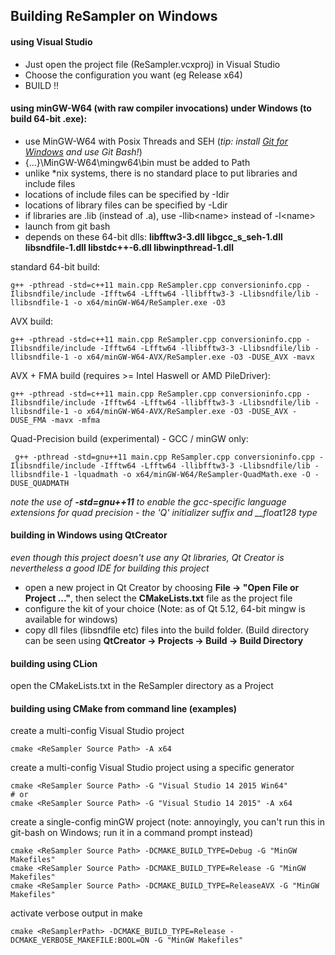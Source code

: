 ## Building ReSampler on Windows

#### using Visual Studio
- Just open the project file (ReSampler.vcxproj) in Visual Studio
- Choose the configuration you want (eg Release x64)
- BUILD !!

#### using minGW-W64 (with raw compiler invocations) under Windows (to build 64-bit .exe):
- use MinGW-W64 with Posix Threads and SEH (*tip: install [Git for Windows](https://github.com/git-for-windows) and use Git Bash!*)
- {...}\MinGW-W64\mingw64\bin must be added to Path
- unlike *nix systems, there is no standard place to put libraries and include files
- locations of include files can be specified by -Idir
- locations of library files can be specified by -Ldir
- if libraries are .lib (instead of .a), use -llib&lt;name&gt; instead of -l&lt;name&gt; 
- launch from git bash
- depends on these 64-bit dlls: **libfftw3-3.dll  libgcc_s_seh-1.dll  libsndfile-1.dll  libstdc++-6.dll  libwinpthread-1.dll**

standard 64-bit build:
~~~
g++ -pthread -std=c++11 main.cpp ReSampler.cpp conversioninfo.cpp -Ilibsndfile/include -Ifftw64 -Lfftw64 -llibfftw3-3 -Llibsndfile/lib -llibsndfile-1 -o x64/minGW-W64/ReSampler.exe -O3
~~~

AVX build:
~~~
g++ -pthread -std=c++11 main.cpp ReSampler.cpp conversioninfo.cpp -Ilibsndfile/include -Ifftw64 -Lfftw64 -llibfftw3-3 -Llibsndfile/lib -llibsndfile-1 -o x64/minGW-W64-AVX/ReSampler.exe -O3 -DUSE_AVX -mavx
~~~

AVX + FMA build (requires >= Intel Haswell or AMD PileDriver):
~~~
g++ -pthread -std=c++11 main.cpp ReSampler.cpp conversioninfo.cpp -Ilibsndfile/include -Ifftw64 -Lfftw64 -llibfftw3-3 -Llibsndfile/lib -llibsndfile-1 -o x64/minGW-W64-AVX/ReSampler.exe -O3 -DUSE_AVX -DUSE_FMA -mavx -mfma
~~~

Quad-Precision build (experimental) - GCC / minGW only:
~~~
 g++ -pthread -std=gnu++11 main.cpp ReSampler.cpp conversioninfo.cpp -Ilibsndfile/include -Ifftw64 -Lfftw64 -llibfftw3-3 -Llibsndfile/lib -llibsndfile-1 -lquadmath -o x64/minGW-W64/ReSampler-QuadMath.exe -O -DUSE_QUADMATH
~~~

*note the use of **-std=gnu++11** to enable the gcc-specific language extensions for quad precision - the 'Q' initializer suffix and __float128 type*

#### building in Windows using QtCreator
*even though this project doesn't use any Qt libraries, Qt Creator is nevertheless a good IDE for building this project*  
- open a new project in Qt Creator by choosing **File -> "Open File or Project ..."**, then select the **CMakeLists.txt** file as the project file
- configure the kit of your choice (Note: as of Qt 5.12, 64-bit mingw is available for windows)
- copy dll files (libsndfile etc) files into the build folder. (Build directory can be seen using **QtCreator -> Projects -> Build -> Build Directory**

#### building using CLion
open the CMakeLists.txt in the ReSampler directory as a Project

#### building using CMake from command line (examples)

create a multi-config Visual Studio project
~~~
cmake <ReSampler Source Path> -A x64
~~~

create a multi-config Visual Studio project using a specific generator
~~~
cmake <ReSampler Source Path> -G "Visual Studio 14 2015 Win64"
# or
cmake <ReSampler Source Path> -G "Visual Studio 14 2015" -A x64
~~~

create a single-config minGW project (note: annoyingly, you can't run this in git-bash on Windows; run it in a command prompt instead)
~~~
cmake <ReSampler Source Path> -DCMAKE_BUILD_TYPE=Debug -G "MinGW Makefiles"
cmake <ReSampler Source Path> -DCMAKE_BUILD_TYPE=Release -G "MinGW Makefiles"
cmake <ReSampler Source Path> -DCMAKE_BUILD_TYPE=ReleaseAVX -G "MinGW Makefiles"
~~~

activate verbose output in make
~~~
cmake <ReSamplerPath> -DCMAKE_BUILD_TYPE=Release -DCMAKE_VERBOSE_MAKEFILE:BOOL=ON -G "MinGW Makefiles"
~~~
